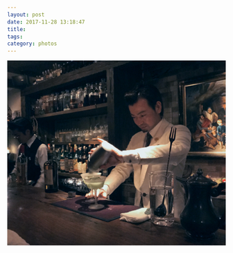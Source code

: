 ```yaml
---
layout: post
date: 2017-11-28 13:18:47
title: 
tags:
category: photos
---
```


![title](/assets/photoblog/bartender-in-tokyo.jpg)